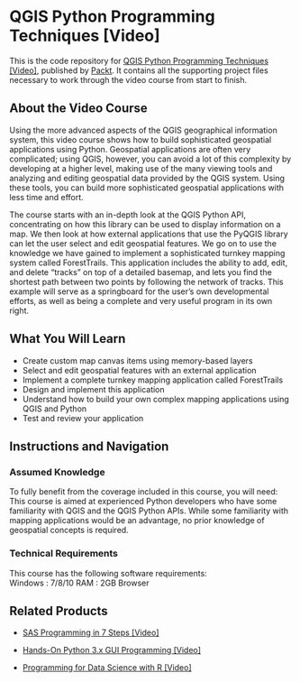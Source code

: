 # QGIS Python Programming Techniques [Video]
This is the code repository for [QGIS Python Programming Techniques [Video]](https://www.packtpub.com/big-data-and-business-intelligence/qgis-python-programming-techniques-video?utm_source=github&utm_medium=repository&utm_campaign=9781787128569), published by [Packt](https://www.packtpub.com/?utm_source=github). It contains all the supporting project files necessary to work through the video course from start to finish.
## About the Video Course
Using the more advanced aspects of the QGIS geographical information system, this video course shows how to build sophisticated geospatial applications using Python. Geospatial applications are often very complicated; using QGIS, however, you can avoid a lot of this complexity by developing at a higher level, making use of the many viewing tools and analyzing and editing geospatial data provided by the QGIS system. Using these tools, you can build more sophisticated geospatial applications with less time and effort.

The course starts with an in-depth look at the QGIS Python API, concentrating on how this library can be used to display information on a map. We then look at how external applications that use the PyQGIS library can let the user select and edit geospatial features. We go on to use the knowledge we have gained to implement a sophisticated turnkey mapping system called ForestTrails. This application includes the ability to add, edit, and delete “tracks” on top of a detailed basemap, and lets you find the shortest path between two points by following the network of tracks. This example will serve as a springboard for the user’s own developmental efforts, as well as being a complete and very useful program in its own right.

<H2>What You Will Learn</H2>
<DIV class=book-info-will-learn-text>
<UL>
<LI>Create custom map canvas items using memory-based layers 
<LI>Select and edit geospatial features with an external application 
<LI>Implement a complete turnkey mapping application called ForestTrails 
<LI>Design and implement this application 
<LI>Understand how to build your own complex mapping applications using QGIS and Python 
<LI>Test and review your application </LI></UL></DIV>

## Instructions and Navigation
### Assumed Knowledge
To fully benefit from the coverage included in this course, you will need:<br/>
This course is aimed at experienced Python developers who have some familiarity with QGIS and the QGIS Python APIs. While some familiarity with mapping applications would be an advantage, no prior knowledge of geospatial concepts is required.
### Technical Requirements
This course has the following software requirements:<br/>
Windows : 7/8/10
RAM : 2GB
Browser

## Related Products
* [SAS Programming in 7 Steps [Video]](https://www.packtpub.com/big-data-and-business-intelligence/sas-programming-7-steps-video?utm_source=github&utm_medium=repository&utm_campaign=9781789533637)

* [Hands-On Python 3.x GUI Programming [Video]](https://www.packtpub.com/application-development/hands-python-3x-gui-programming-video?utm_source=github&utm_medium=repository&utm_campaign=9781789957242)

* [Programming for Data Science with R [Video]](https://www.packtpub.com/application-development/programming-data-science-r-video?utm_source=github&utm_medium=repository&utm_campaign=9781788998239)

